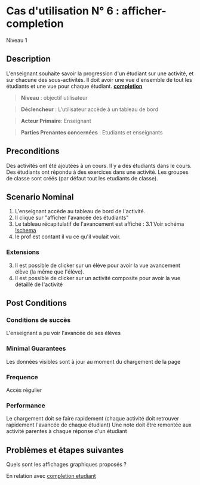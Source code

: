 
# Cas d'utilisation N° 6 :  afficher-completion

Niveau 1

##	Description

L'enseignant souhaite savoir la progression d'un étudiant sur une activité, et sur chacune des sous-activités.
Il doit avoir une vue d'ensemble de tout les étudiants et une vue pour chaque étudiant.
**[completion](https://github.com/PremierLangage/plconception/blob/master/conception/concept/completion.md)**  

> **Niveau** : objectif utilisateur

> **Déclencheur** : L'utilisateur accède à un tableau de bord

> **Acteur Primaire**: Enseignant   

> **Parties Prenantes concernées** : Etudiants et enseignants   
 
 
## Preconditions

Des activités ont été ajoutées à un cours.
Il y a des étudiants dans le cours.
Des étudiants ont répondu à des exercices dans une activité.
Les groupes de classe sont créés (par défaut tout les etudiants de classe).

## Scenario Nominal

1.	L'enseignant accède au tableau de bord de l'activité.
2.	Il clique sur "afficher l'avancée des étudiants"
3. Le tableau récapitulatif de l'avancement est affiché : 
3.1 Voir schéma [!schema](https://raw.githubusercontent.com/PremierLangage/platon-conception/master/UC/Enseignant/%5Bimg%5Dafficher_completion.jpg)
4. le prof est contant il vu ce qu'il voulait voir.


###	Extensions

3. Il est possible de clicker sur un élève pour avoir la vue avancement élève (la même que l'élève). 
3. Il est possible de clicker sur un activité composite pour avoir la vue détaillé de l'activité 

## Post Conditions
### Conditions de succès 
L'enseignant a pu voir l'avancée de ses élèves

### Minimal Guarantees
Les données visibles sont à jour au moment du chargement de la page

### Frequence
Accès régulier

### Performance  
Le chargement doit se faire rapidement (chaque activité doit retrouver rapidement l'avancée de chaque étudiant)
Une note doit être remontée aux activité parentes à chaque réponse d'un étudiant

##	Problèmes et étapes suivantes  
Quels sont les affichages graphiques proposés ?

En relation avec [completion etudiant](https://github.com/PremierLangage/platon-conception/issues/12)

